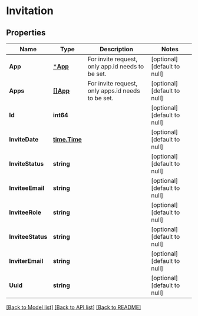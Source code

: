 # Invitation

## Properties
| Name              | Type                          | Description                                       | Notes                        |
| ----------------- | ----------------------------- | ------------------------------------------------- | ---------------------------- |
| **App**           | [***App**](App.md)            | For invite request, only app.id needs to be set.  | [optional] [default to null] |
| **Apps**          | [**[]App**](App.md)           | For invite request, only apps.id needs to be set. | [optional] [default to null] |
| **Id**            | **int64**                     |                                                   | [optional] [default to null] |
| **InviteDate**    | [**time.Time**](time.Time.md) |                                                   | [optional] [default to null] |
| **InviteStatus**  | **string**                    |                                                   | [optional] [default to null] |
| **InviteeEmail**  | **string**                    |                                                   | [optional] [default to null] |
| **InviteeRole**   | **string**                    |                                                   | [optional] [default to null] |
| **InviteeStatus** | **string**                    |                                                   | [optional] [default to null] |
| **InviterEmail**  | **string**                    |                                                   | [optional] [default to null] |
| **Uuid**          | **string**                    |                                                   | [optional] [default to null] |

[[Back to Model list]](../README.md#documentation-for-models) [[Back to API list]](../README.md#documentation-for-api-endpoints) [[Back to README]](../README.md)
